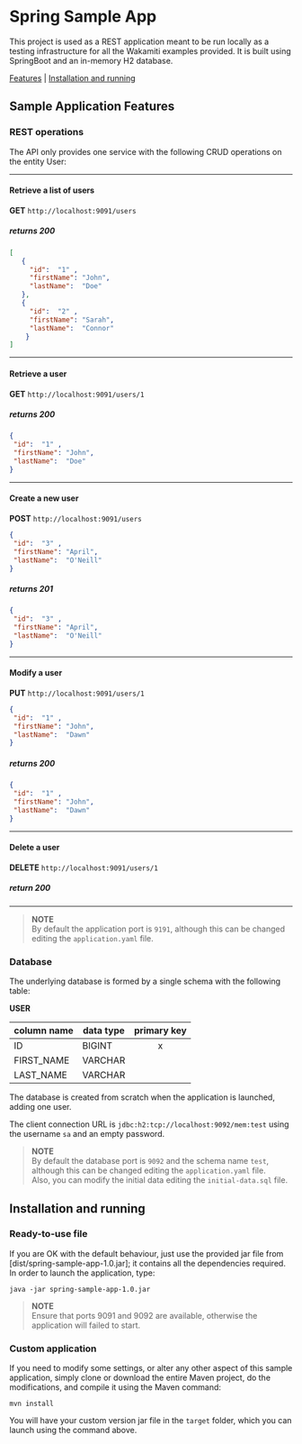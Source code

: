Spring Sample App
=================

This project is used as a REST application meant to be run locally as 
a testing infrastructure for all the Wakamiti examples provided. It
is built using SpringBoot and an in-memory H2 database.

[Features](#sample-application-features) |
[Installation and running](#installation-and-running)


Sample Application Features
---------------------------

### REST operations

The API only provides one service with the following CRUD operations on
the entity User:

---

#### Retrieve a list of users
**GET** `http://localhost:9091/users` 
##### returns 200
```json
[
   { 
     "id":  "1" , 
     "firstName": "John", 
     "lastName":  "Doe"
   },
   { 
     "id":  "2" , 
     "firstName": "Sarah", 
     "lastName":  "Connor"
    }
]
```

---

#### Retrieve a user
**GET** `http://localhost:9091/users/1` 
##### returns 200
```json
{ 
 "id":  "1" , 
 "firstName": "John", 
 "lastName":  "Doe"
}
```

---

#### Create a new user
**POST** `http://localhost:9091/users`
```json
{ 
 "id":  "3" , 
 "firstName": "April", 
 "lastName":  "O'Neill"
}
```
##### returns 201
```json
{ 
 "id":  "3" , 
 "firstName": "April", 
 "lastName":  "O'Neill"
}
```

---

#### Modify a user
**PUT** `http://localhost:9091/users/1`
```json
{ 
 "id":  "1" , 
 "firstName": "John", 
 "lastName":  "Dawn"
}
```
##### returns 200
```json
{ 
 "id":  "1" , 
 "firstName": "John", 
 "lastName":  "Dawn"
}
```

---
    
#### Delete a user
**DELETE** `http://localhost:9091/users/1` 
##### return 200

---

> **NOTE**  
> By default the application port is `9191`, although this can
> be changed editing the `application.yaml` file.


### Database

The underlying database is formed by a single schema with
the following table:

**USER** 

| column name | data type | primary key | 
| ----------- | --------- | :---------: |
| ID | BIGINT | x |
|FIRST_NAME | VARCHAR | |
| LAST_NAME | VARCHAR | |

The database is created from scratch when the application is launched, 
adding one user.

The client connection URL is `jdbc:h2:tcp://localhost:9092/mem:test` using the 
username `sa` and an empty password. 

> **NOTE**  
> By default the database port is `9092` and the schema name `test`, 
> although this can be changed editing the `application.yaml` file.  
> Also, you can modify the initial data editing the `initial-data.sql` file.





Installation and running
------------------------

### Ready-to-use file
If you are OK with the default behaviour, just use the provided jar file 
from [dist/spring-sample-app-1.0.jar]; it contains all the dependencies required. In 
order to launch the application, type:
```
java -jar spring-sample-app-1.0.jar 
``` 
> **NOTE**  
> Ensure that ports 9091 and 9092 are available, otherwise the application
> will failed to start.

### Custom application
If you need to modify some settings, or alter any other aspect of this 
sample application, simply clone or download the entire Maven project, 
do the modifications, and compile it using the Maven command:
```
mvn install
```
You will have your custom version jar file in the `target` folder, which
you can launch using the command above.